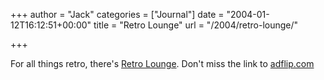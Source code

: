 +++
author = "Jack"
categories = ["Journal"]
date = "2004-01-12T16:12:51+00:00"
title = "Retro Lounge"
url = "/2004/retro-lounge/"

+++

For all things retro, there's [Retro Lounge][1]. Don't miss the link to [adflip.com][2]

 [1]: http://www.bitlounge.net/retrolounge/advertising.htm
 [2]: http://www.adflip.com/ "adflip.com"